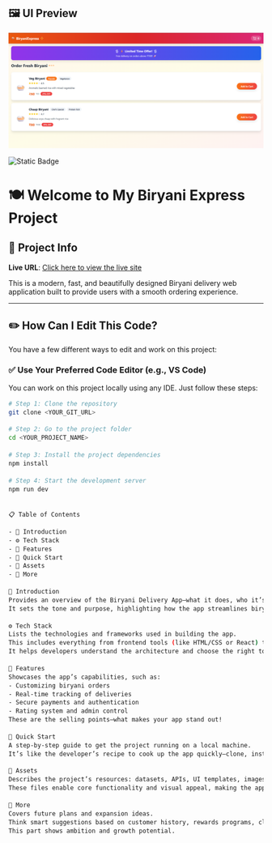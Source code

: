 <h2>🖼️ UI Preview</h2>

![BiriyaniExpress UI](https://github.com/Harshjii/Biriyani_Delivery_Web-/blob/2597230fa43b5b73c392df795c4783eafe63f576/Screenshot%202025-05-31%20113741.png)

  <div>
  <!-- Next.js -->
<img alt="Static Badge" src="https://img.shields.io/badge/Next.js-000000?style=for-the-badge&logo=nextdotjs&logoColor=white" />  
    
  </div>


# 🍽️ Welcome to My Biryani Express Project

## 🚀 Project Info

**Live URL**: [Click here to view the live site](https://lovable.dev/projects/92dd0ad0-9a4c-4ac4-b2bd-25a04cfba442)

This is a modern, fast, and beautifully designed Biryani delivery web application built to provide users with a smooth ordering experience.

---
## ✏️ How Can I Edit This Code?

You have a few different ways to edit and work on this project:

### ✅ Use Your Preferred Code Editor (e.g., VS Code)

You can work on this project locally using any IDE. Just follow these steps:

```sh
# Step 1: Clone the repository
git clone <YOUR_GIT_URL>

# Step 2: Go to the project folder
cd <YOUR_PROJECT_NAME>

# Step 3: Install the project dependencies
npm install

# Step 4: Start the development server
npm run dev


📋 Table of Contents

- 🤖 Introduction
- ⚙️ Tech Stack
- 🔋 Features
- 🤸 Quick Start
- 🔗 Assets
- 🚀 More

🤖 Introduction
Provides an overview of the Biryani Delivery App—what it does, who it’s for, and why it exists.
It sets the tone and purpose, highlighting how the app streamlines biryani ordering with customization, tracking, and user feedback.

⚙️ Tech Stack
Lists the technologies and frameworks used in building the app.
This includes everything from frontend tools (like HTML/CSS or React) to backend servers (Flask, Node.js) and databases.
It helps developers understand the architecture and choose the right tools when contributing or deploying.

🔋 Features
Showcases the app’s capabilities, such as:
- Customizing biryani orders
- Real-time tracking of deliveries
- Secure payments and authentication
- Rating system and admin control
These are the selling points—what makes your app stand out!

🤸 Quick Start
A step-by-step guide to get the project running on a local machine.
It’s like the developer’s recipe to cook up the app quickly—clone, install, and run!

🔗 Assets
Describes the project’s resources: datasets, APIs, UI templates, images, and scripts.
These files enable core functionality and visual appeal, making the app both useful and user-friendly.

🚀 More
Covers future plans and expansion ideas.
Think smart suggestions based on customer history, rewards programs, cloud kitchens, or deep learning integrations.
This part shows ambition and growth potential.

